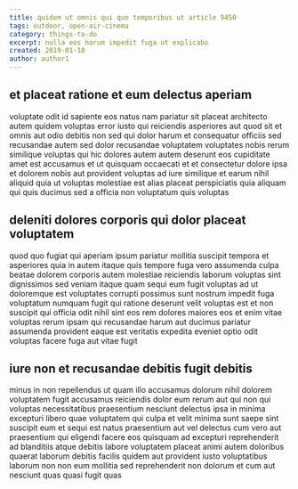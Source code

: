 ```yaml
---
title: quidem ut omnis qui quo temporibus ut article 9450
tags: outdoor, open-air-cinema
category: things-to-do
excerpt: nulla eos harum impedit fuga ut explicabo
created: 2019-01-10
author: author1
---
```


## et placeat ratione et eum delectus aperiam

voluptate odit id sapiente eos natus nam pariatur sit placeat architecto autem quidem voluptas error iusto qui reiciendis asperiores aut quod sit et omnis aut odio debitis non sed qui dolor harum et consequatur officiis sed recusandae autem sed dolor recusandae voluptatem voluptates nobis rerum similique voluptas qui hic dolores autem autem deserunt eos cupiditate amet est accusamus et ut quisquam occaecati et et consectetur dolore ipsa et dolorem nobis aut provident voluptas ad iure similique et earum nihil aliquid quia ut voluptas molestiae est alias placeat perspiciatis quia aliquam qui quis ducimus sed a officia non voluptatum quis voluptas

## deleniti dolores corporis qui dolor placeat voluptatem

quod quo fugiat qui aperiam ipsum pariatur mollitia suscipit tempora et asperiores quia in autem itaque quis tempore fuga vero assumenda culpa beatae dolorem corporis autem molestiae reiciendis laborum voluptas sint dignissimos sed veniam itaque quam sequi eum fugit voluptas ad ut doloremque est voluptates corrupti possimus sunt nostrum impedit fuga voluptatum numquam fugit qui ratione deserunt velit voluptas est et non suscipit qui officia odit nihil sint eos rem dolores maiores eos et enim vitae voluptas rerum ipsam qui recusandae harum aut ducimus pariatur assumenda provident eaque est veritatis expedita eveniet optio odit voluptas facere fuga aut vitae fugit

## iure non et recusandae debitis fugit debitis

minus in non repellendus ut quam illo accusamus dolorum nihil dolorem voluptatem fugit accusamus reiciendis dolor eum rerum aut qui non qui voluptas necessitatibus praesentium nesciunt delectus ipsa in minima excepturi libero quae voluptatem qui culpa et velit minima sunt saepe sint suscipit eum et sequi est natus praesentium aut vel delectus cum vero aut praesentium qui eligendi facere eos quisquam ad excepturi reprehenderit ad blanditiis atque debitis labore voluptatem placeat animi autem doloribus quaerat laborum debitis facilis quidem aut provident iusto voluptatibus laborum non non eum mollitia sed reprehenderit non dolorum et cum aut nesciunt quas quasi fugit quas
